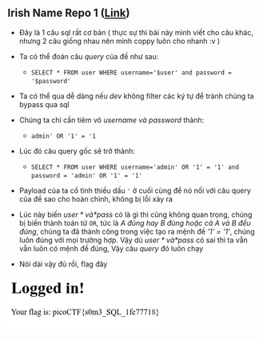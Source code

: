 ## Irish Name Repo 1 ([Link](https://2019shell1.picoctf.com/problem/27383/))

- Đây là 1 câu sql rất cơ bản ( thực sự thì bài này mình viết cho câu khác, nhưng 2 câu giống nhau nên mình coppy luôn cho nhanh :v )

- Ta có thể đoán câu *query* của đề như sau:

  - `SELECT * FROM user WHERE username='$user' and password = '$password'`

- Ta có thể qua dễ dàng nếu *dev*  không filter các ký tự để tránh chúng ta bypass qua sql

- Chúng ta chỉ cần tiêm vô *username và password* thành:

  - `admin' OR '1' = '1`

- Lúc đó câu query gốc sẽ trở thành:

  - `SELECT * FROM user WHERE username='admin' OR '1' = '1' and password = 'admin' OR '1' = '1'`

- Payload của ta cố tình thiếu dấu `'` ở cuối cùng để nó nối với câu query của đề sao cho hoàn chình, không bị lỗi xảy ra

- Lúc này biến *$user* và *$pass* có là gì thì cũng không quan trọng, chúng bị biến thành toán tử `OR`, tức là *A đúng hay B đúng hoặc cả A và B đều đúng*, chúng ta đã thành công trong việc tạo ra mệnh đề *'1' = '1'*, chúng luôn đúng với mọi trường hợp. Vậy dù *$user* và *$pass* có sai thì ta vẫn vẫn luôn có mệnh đề đúng, Vậy câu *query* đó luôn chạy

- Nói dài vậy đủ rồi, flag đây

![1](Selection_001.png)
